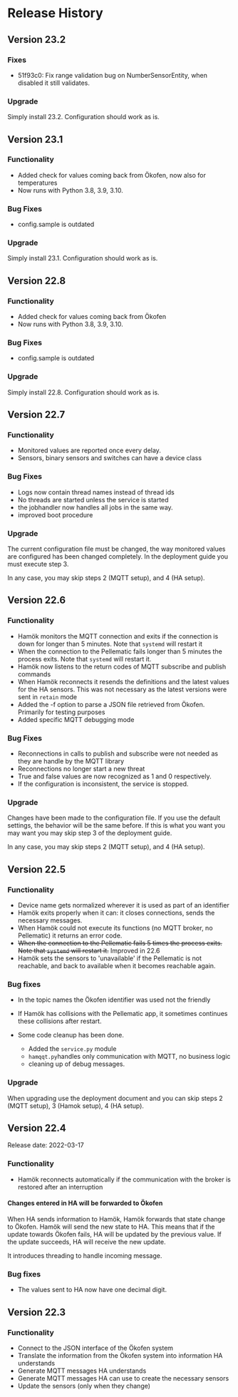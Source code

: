 # Release History

## Version 23.2

### Fixes

* 51f93c0: Fix range validation bug on NumberSensorEntity, when disabled it still validates.

### Upgrade

Simply install 23.2. Configuration should work as is.
## Version 23.1

### Functionality

* Added check for values coming back from Ökofen, now also for temperatures
* Now runs with Python 3.8, 3.9, 3.10.


### Bug Fixes

* config.sample is outdated

### Upgrade

Simply install 23.1. Configuration should work as is.
## Version 22.8

### Functionality

* Added check for values coming back from Ökofen
* Now runs with Python 3.8, 3.9, 3.10.


### Bug Fixes

* config.sample is outdated

### Upgrade

Simply install 22.8. Configuration should work as is.

## Version 22.7

### Functionality

* Monitored values are reported once every delay.
* Sensors, binary sensors and switches can have a device class


### Bug Fixes

* Logs now contain thread names instead of thread ids
* No threads are started unless the service is started
* the jobhandler now handles all jobs in the same way.
* improved boot procedure

### Upgrade

The current configuration file must be changed, the way monitored values are configured has been changed completely. In the deployment guide you must execute step 3.

In any case, you may skip steps 2 (MQTT setup), and 4 (HA setup).

## Version 22.6

### Functionality

* Hamök monitors the MQTT connection and exits if the connection is down for longer than 5 minutes. Note that `systemd` will restart it
* When the connection to the Pellematic fails longer than 5 minutes the process exits. Note that `systemd` will restart it.
* Hamök now listens to the return codes of MQTT subscribe and publish commands
* When Hamök reconnects it resends the definitions and the latest values for the HA sensors. This was not necessary as the latest versions were sent in `retain` mode
* Added the -f option to parse a JSON file retrieved from Ökofen. Primarily for testing purposes
* Added specific MQTT debugging mode

### Bug Fixes

* Reconnections in calls to publish and subscribe were not needed as they are handle by the MQTT library
* Reconnections no longer start a new threat
* True and false values are now recognized as 1 and 0 respectively.
* If the configuration is inconsistent, the service is stopped.

### Upgrade

Changes have been made to the configuration file. If you use the default settings, the behavior will be the same before.
If this is what you want you may want you may skip step 3 of the deployment guide.

In any case, you may skip steps 2 (MQTT setup), and 4 (HA setup).

## Version 22.5

### Functionality

* Device name gets normalized wherever it is used as part of an identifier
* Hamök exits properly when it can: it closes connections, sends the necessary messages.
* When Hamök could not execute its functions (no MQTT broker, no Pellematic) it returns an error code.
* ~~When the connection to the Pellematic fails 5 times the process exits. Note that `systemd` will restart it.~~ Improved  in 22.6
* Hamök sets the sensors to 'unavailable' if the Pellematic is not reachable, and back to available when it becomes reachable again.

### Bug fixes

* In the topic names the Ökofen identifier was used not the friendly

* If Hamök has collisions with the Pellematic app, it sometimes continues these collisions after restart.

* Some code cleanup has been done.
  * Added the `service.py` module
  * `hamqqt.py`handles only communication with MQTT, no business logic
  * cleaning up of debug messages.

### Upgrade

When upgrading use the deployment document and you can skip steps 2 (MQTT setup), 3 (Hamok setup), 4 (HA setup).


## Version 22.4

Release date: 2022-03-17

### Functionality

- Hamök reconnects automatically if the communication with the broker is restored after an interruption

#### Changes entered in HA will be forwarded to Ökofen

When HA sends information to Hamök, Hamök forwards that state change to Ökofen. Hamök will send the new state to HA.
This means that if the update towards Ökofen fails, HA will be updated by the previous value. If the update succeeds, HA will receive the new update.

It introduces threading to handle incoming message.

### Bug fixes

- The values sent to HA now have one decimal digit.

## Version 22.3

### Functionality
- Connect to the JSON interface of the Ökofen system
- Translate the information from the Ökofen system into information HA understands
- Generate MQTT messages HA understands
- Generate MQTT messages HA can use to create the necessary sensors
- Update the sensors (only when they change)